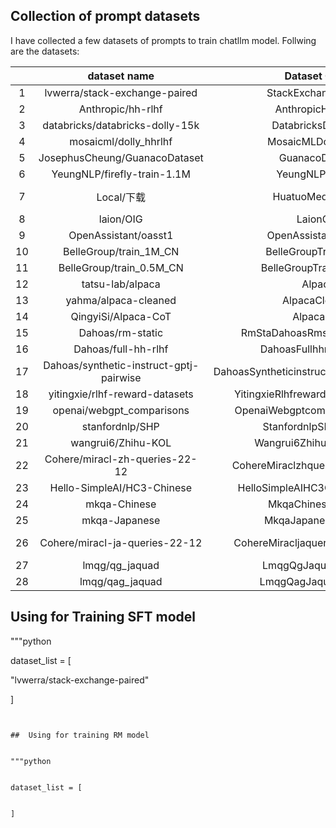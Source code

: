 

## Collection of prompt datasets


I have collected a few datasets of prompts to train chatllm model. Follwing are the datasets:


|       |              dataset name               |               Dataset Class                |                                  Links                                  | Description |
| :---: | :-------------------------------------: | :----------------------------------------: | :---------------------------------------------------------------------: | :---------: |
|   1   |      lvwerra/stack-exchange-paired      |            StackExchangeParied             |      https://huggingface.co/datasets/lvwerra/stack-exchange-paired      |             |
|   2   |            Anthropic/hh-rlhf            |              AnthropicHHRLHF               |            https://huggingface.co/datasets/anthropic/hh-rlhf            |             |
|   3   |     databricks/databricks-dolly-15k     |             DatabricksDolly15k             |     https://huggingface.co/datasets/databricks/databricks-dolly-15k     |             |
|   4   |          mosaicml/dolly_hhrlhf          |            MosaicMLDollyHhrlhf             |          https://huggingface.co/datasets/mosaicml/dolly_hhrlhf          |             |
|   5   |      JosephusCheung/GuanacoDataset      |               GuanacoDataset               |      https://huggingface.co/datasets/josephuscheung/guanacodataset      |             |
|   6   |       YeungNLP/firefly-train-1.1M       |              YeungNLP_Firefly              |       https://huggingface.co/datasets/yeungnlp/firefly-train-1.1M       |             |
|   7   |               Local/下载                |              HuatuoMedDataset              |   https://github.com/SCIR-HI/Huatuo-Llama-Med-Chinese/tree/main/data    |             |
|   8   |                laion/OIG                |                  LaionOIG                  |                https://huggingface.co/datasets/laion/oig                |             |
|   9   |          OpenAssistant/oasst1           |            OpenAssistantOasst1             |          https://huggingface.co/datasets/openassistant/oasst1           |             |
|  10   |         BelleGroup/train_1M_CN          |            BelleGroupTrain1MCN             |         https://huggingface.co/datasets/bellegroup/train_1M_CN          |             |
|  11   |        BelleGroup/train_0.5M_CN         |           BelleGroupTrain0.5MCN            |        https://huggingface.co/datasets/bellegroup/train_0.5M_CN         |             |
|  12   |            tatsu-lab/alpaca             |                   Alpaca                   |            https://huggingface.co/datasets/tatsu-lab/alpaca             |             |
|  13   |          yahma/alpaca-cleaned           |               AlpacaCleaned                |          https://huggingface.co/datasets/yahma/alpaca-cleaned           |             |
|  14   |           QingyiSi/Alpaca-CoT           |                 AlpacaCoT                  |           https://huggingface.co/datasets/qingyisi/alpaca-cot           |             |
|  15   |            Dahoas/rm-static             |       RmStaDahoasRmstaticDatasettic        |            https://huggingface.co/datasets/dahoas/rm-static             |             |
|  16   |           Dahoas/full-hh-rlhf           |          DahoasFullhhrlhfDataset           |           https://huggingface.co/datasets/dahoas/full-hh-rlhf           |             |
|  17   | Dahoas/synthetic-instruct-gptj-pairwise | DahoasSyntheticinstructgptjpairwiseDataset | https://huggingface.co/datasets/dahoas/synthetic-instruct-gptj-pairwise |             |
|  18   |     yitingxie/rlhf-reward-datasets      |     YitingxieRlhfrewarddatasetsDataset     |     https://huggingface.co/datasets/yitingxie/rlhf-reward-datasets      |             |
|  19   |        openai/webgpt_comparisons        |       OpenaiWebgptcomparisonsDataset       |        https://huggingface.co/datasets/openai/webgpt_comparisons        |             |
|  20   |             stanfordnlp/SHP             |           StanfordnlpSHPDataset            |             https://huggingface.co/datasets/stanfordnlp/SHP             |             |
|  21   |           wangrui6/Zhihu-KOL            |          Wangrui6ZhihuKOLDataset           |           https://huggingface.co/datasets/wangrui6/Zhihu-KOL            |             |
|  22   |     Cohere/miracl-zh-queries-22-12      |      CohereMiraclzhqueries2212Dataset      |     https://huggingface.co/datasets/cohere/miracl-zh-queries-22-12      |             |
|  23   |       Hello-SimpleAI/HC3-Chinese        |       HelloSimpleAIHC3ChineseDataset       |       https://huggingface.co/datasets/hello-simpleai/HC3-Chinese        |             |
|  24   |              mkqa-Chinese               |             MkqaChineseDataset             |              https://huggingface.co/datasets/mkqa/Chinese               |             |
|  25   |              mkqa-Japanese              |            MkqaJapaneseDataset             |              https://huggingface.co/datasets/mkqa/Japanese              |             |
|  26   |     Cohere/miracl-ja-queries-22-12      |      CohereMiracljaqueries2212Dataset      |     https://huggingface.co/datasets/cohere/miracl-ja-queries-22-12      |             |
|  27   |             lmqg/qg_jaquad              |            LmqgQgJaquadDataset             |             https://huggingface.co/datasets/lmqg/qg_jaquad              |             |
|  28   |             lmqg/qag_jaquad             |            LmqgQagJaquadDataset            |             https://huggingface.co/datasets/lmqg/qag_jaquad             |             |



## Using for Training SFT model


"""python


dataset_list = [

"lvwerra/stack-exchange-paired"

]
```


##  Using for training RM model


"""python


dataset_list = [


]
```

